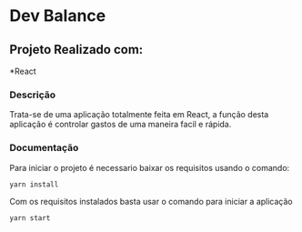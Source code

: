 # Dev Balance

## Projeto Realizado com:
  *React
  
### Descrição
Trata-se de uma aplicação totalmente feita em React, a função desta aplicação é controlar gastos de uma maneira facil e rápida.

### Documentação
Para iniciar o projeto é necessario baixar os requisitos usando o comando:

```
yarn install
```

Com os requisitos instalados basta usar o comando para iniciar a aplicação 

```
yarn start
```

